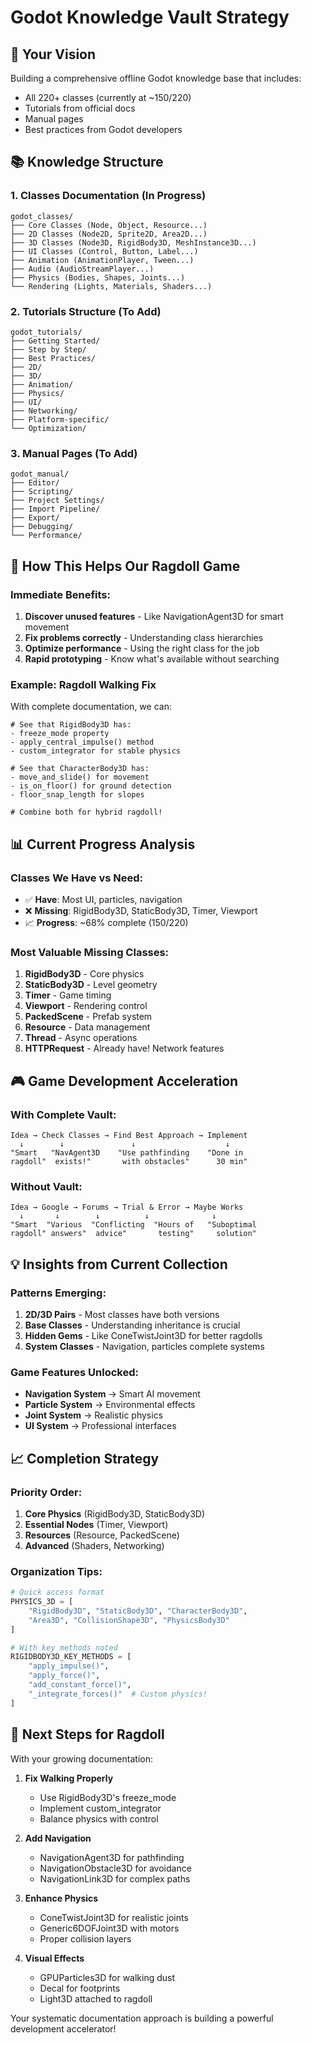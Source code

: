 # Godot Knowledge Vault Strategy

## 🎯 Your Vision
Building a comprehensive offline Godot knowledge base that includes:
- All 220+ classes (currently at ~150/220)
- Tutorials from official docs
- Manual pages
- Best practices from Godot developers

## 📚 Knowledge Structure

### 1. Classes Documentation (In Progress)
```
godot_classes/
├── Core Classes (Node, Object, Resource...)
├── 2D Classes (Node2D, Sprite2D, Area2D...)
├── 3D Classes (Node3D, RigidBody3D, MeshInstance3D...)
├── UI Classes (Control, Button, Label...)
├── Animation (AnimationPlayer, Tween...)
├── Audio (AudioStreamPlayer...)
├── Physics (Bodies, Shapes, Joints...)
└── Rendering (Lights, Materials, Shaders...)
```

### 2. Tutorials Structure (To Add)
```
godot_tutorials/
├── Getting Started/
├── Step by Step/
├── Best Practices/
├── 2D/
├── 3D/
├── Animation/
├── Physics/
├── UI/
├── Networking/
├── Platform-specific/
└── Optimization/
```

### 3. Manual Pages (To Add)
```
godot_manual/
├── Editor/
├── Scripting/
├── Project Settings/
├── Import Pipeline/
├── Export/
├── Debugging/
└── Performance/
```

## 🔄 How This Helps Our Ragdoll Game

### Immediate Benefits:
1. **Discover unused features** - Like NavigationAgent3D for smart movement
2. **Fix problems correctly** - Understanding class hierarchies
3. **Optimize performance** - Using the right class for the job
4. **Rapid prototyping** - Know what's available without searching

### Example: Ragdoll Walking Fix
With complete documentation, we can:
```gdscript
# See that RigidBody3D has:
- freeze_mode property
- apply_central_impulse() method
- custom_integrator for stable physics

# See that CharacterBody3D has:
- move_and_slide() for movement
- is_on_floor() for ground detection
- floor_snap_length for slopes

# Combine both for hybrid ragdoll!
```

## 📊 Current Progress Analysis

### Classes We Have vs Need:
- ✅ **Have**: Most UI, particles, navigation
- ❌ **Missing**: RigidBody3D, StaticBody3D, Timer, Viewport
- 📈 **Progress**: ~68% complete (150/220)

### Most Valuable Missing Classes:
1. **RigidBody3D** - Core physics
2. **StaticBody3D** - Level geometry
3. **Timer** - Game timing
4. **Viewport** - Rendering control
5. **PackedScene** - Prefab system
6. **Resource** - Data management
7. **Thread** - Async operations
8. **HTTPRequest** - Already have! Network features

## 🎮 Game Development Acceleration

### With Complete Vault:
```
Idea → Check Classes → Find Best Approach → Implement
  ↓        ↓               ↓                    ↓
"Smart   "NavAgent3D    "Use pathfinding    "Done in
ragdoll"  exists!"       with obstacles"      30 min"
```

### Without Vault:
```
Idea → Google → Forums → Trial & Error → Maybe Works
  ↓       ↓        ↓          ↓              ↓
"Smart  "Various  "Conflicting  "Hours of   "Suboptimal
ragdoll" answers"  advice"       testing"     solution"
```

## 💡 Insights from Current Collection

### Patterns Emerging:
1. **2D/3D Pairs** - Most classes have both versions
2. **Base Classes** - Understanding inheritance is crucial
3. **Hidden Gems** - Like ConeTwistJoint3D for better ragdolls
4. **System Classes** - Navigation, particles complete systems

### Game Features Unlocked:
- **Navigation System** → Smart AI movement
- **Particle System** → Environmental effects
- **Joint System** → Realistic physics
- **UI System** → Professional interfaces

## 📈 Completion Strategy

### Priority Order:
1. **Core Physics** (RigidBody3D, StaticBody3D)
2. **Essential Nodes** (Timer, Viewport)
3. **Resources** (Resource, PackedScene)
4. **Advanced** (Shaders, Networking)

### Organization Tips:
```python
# Quick access format
PHYSICS_3D = [
    "RigidBody3D", "StaticBody3D", "CharacterBody3D",
    "Area3D", "CollisionShape3D", "PhysicsBody3D"
]

# With key methods noted
RIGIDBODY3D_KEY_METHODS = [
    "apply_impulse()",
    "apply_force()",
    "add_constant_force()",
    "_integrate_forces()"  # Custom physics!
]
```

## 🚀 Next Steps for Ragdoll

With your growing documentation:

1. **Fix Walking Properly**
   - Use RigidBody3D's freeze_mode
   - Implement custom_integrator
   - Balance physics with control

2. **Add Navigation**
   - NavigationAgent3D for pathfinding
   - NavigationObstacle3D for avoidance
   - NavigationLink3D for complex paths

3. **Enhance Physics**
   - ConeTwistJoint3D for realistic joints
   - Generic6DOFJoint3D with motors
   - Proper collision layers

4. **Visual Effects**
   - GPUParticles3D for walking dust
   - Decal for footprints
   - Light3D attached to ragdoll

Your systematic documentation approach is building a powerful development accelerator!